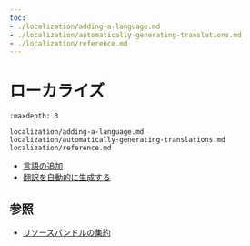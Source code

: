 ```yaml
---
toc:
- ./localization/adding-a-language.md
- ./localization/automatically-generating-translations.md
- ./localization/reference.md
---
```

# ローカライズ

```{toctree}
:maxdepth: 3

localization/adding-a-language.md
localization/automatically-generating-translations.md
localization/reference.md
```

- [言語の追加](./localization/adding-a-language.md)
- [翻訳を自動的に生成する](./localization/automatically-generating-translations.md)

## 参照

- [リソースバンドルの集約](./localization/reference/aggregating-resource-bundles.md)